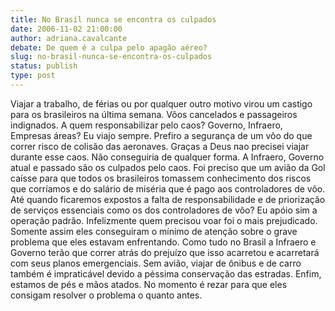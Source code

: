 ```yaml
---
title: No Brasil nunca se encontra os culpados
date: 2006-11-02 21:00:00
author: adriana.cavalcante
debate: De quem é a culpa pelo apagão aéreo?
slug: no-brasil-nunca-se-encontra-os-culpados
status: publish 
type: post
---
```


Viajar a trabalho, de férias ou por qualquer outro motivo virou um castigo para os brasileiros na última semana. Vôos cancelados e passageiros indignados. A quem responsabilizar pelo caos? Governo, Infraero, Empresas áreas?
Eu viajo sempre. Prefiro a segurança de um vôo do que correr risco de colisão das aeronaves. Graças a Deus nao precisei viajar durante esse caos. Não conseguiria de qualquer forma.
A Infraero, Governo atual e passado são os culpados pelo caos. Foi preciso que um avião da Gol caísse para que todos os brasileiros tomassem conhecimento dos riscos que corríamos e do salário de miséria que é pago aos controladores de vôo.
Até quando ficaremos expostos a falta de responsabilidade e de priorização de serviços essenciais como os dos controladores de vôo?
Eu apóio sim a operação padrão. Infelizmente quem precisou voar foi o mais prejudicado. Somente assim eles conseguiram o mínimo de atenção sobre o grave problema que eles estavam enfrentando. 
Como tudo no Brasil a Infraero e Governo terão que correr atrás do prejuízo que isso acarretou e acarretará com seus planos emergenciais. Sem avião, viajar de ônibus e de carro também é impraticável devido a péssima conservação das estradas. Enfim, estamos de pés e mãos atados. No momento é rezar para que eles consigam resolver o problema o quanto antes.








